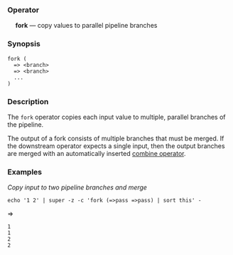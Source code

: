 ### Operator

&emsp; **fork** &mdash; copy values to parallel pipeline branches

### Synopsis

```
fork (
  => <branch>
  => <branch>
  ...
)
```
### Description

The `fork` operator copies each input value to multiple, parallel branches of
the pipeline.

The output of a fork consists of multiple branches that must be merged.
If the downstream operator expects a single input, then the output branches are
merged with an automatically inserted [combine operator](combine.md).

### Examples

_Copy input to two pipeline branches and merge_
```mdtest-command
echo '1 2' | super -z -c 'fork (=>pass =>pass) | sort this' -
```
=>
```mdtest-output
1
1
2
2
```
